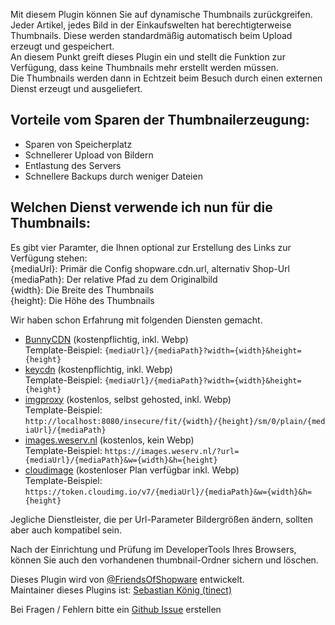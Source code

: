 Mit diesem Plugin können Sie auf dynamische Thumbnails zurückgreifen.  
Jeder Artikel, jedes Bild in der Einkaufswelten hat berechtigterweise Thumbnails. Diese werden standardmäßig
automatisch beim Upload erzeugt und gespeichert.  
An diesem Punkt greift dieses Plugin ein und stellt die Funktion zur Verfügung, dass keine Thumbnails mehr erstellt
werden müssen.  
Die Thumbnails werden dann in Echtzeit beim Besuch durch einen externen Dienst erzeugt und ausgeliefert.

## Vorteile vom Sparen der Thumbnailerzeugung:
- Sparen von Speicherplatz
- Schnellerer Upload von Bildern
- Entlastung des Servers
- Schnellere Backups durch weniger Dateien

## Welchen Dienst verwende ich nun für die Thumbnails:
Es gibt vier Paramter, die Ihnen optional zur Erstellung des Links zur Verfügung stehen:  
{mediaUrl}: Primär die Config shopware.cdn.url, alternativ Shop-Url  
{mediaPath}: Der relative Pfad zu dem Originalbild  
{width}: Die Breite des Thumbnails  
{height}: Die Höhe des Thumbnails  

Wir haben schon Erfahrung mit folgenden Diensten gemacht.
- [BunnyCDN](https://bunnycdn.com) (kostenpflichtig, inkl. Webp)  
  Template-Beispiel: `{mediaUrl}/{mediaPath}?width={width}&height={height}`
- [keycdn](https://www.keycdn.com/support/image-processing) (kostenpflichtig, inkl. Webp)  
  Template-Beispiel: `{mediaUrl}/{mediaPath}?width={width}&height={height}`
- [imgproxy](https://imgproxy.net/) (kostenlos, selbst gehosted, inkl. Webp)  
  Template-Beispiel: `http://localhost:8080/insecure/fit/{width}/{height}/sm/0/plain/{mediaUrl}/{mediaPath}`
- [images.weserv.nl](https://images.weserv.nl/) (kostenlos, kein Webp)  
  Template-Beispiel: `https://images.weserv.nl/?url={mediaUrl}/{mediaPath}&w={width}&h={height}`
- [cloudimage](https://www.cloudimage.io/en/home) (kostenloser Plan verfügbar inkl. Webp)  
  Template-Beispiel: `https://token.cloudimg.io/v7/{mediaUrl}/{mediaPath}&w={width}&h={height}`

Jegliche Dienstleister, die per Url-Parameter Bildergrößen ändern, sollten aber auch kompatibel sein.

Nach der Einrichtung und Prüfung im DeveloperTools Ihres Browsers, können Sie auch den vorhandenen thumbnail-Ordner sichern und löschen.  

Dieses Plugin wird von [@FriendsOfShopware](https://store.shopware.com/friends-of-shopware.html) entwickelt.  
Maintainer dieses Plugins ist: [Sebastian König (tinect)](https://github.com/tinect)

Bei Fragen / Fehlern bitte ein [Github Issue](https://github.com/FriendsOfShopware/FroshPlatformThumbnailProcessor/issues/new) erstellen
